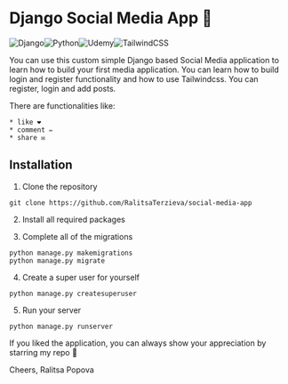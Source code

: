 # Django Social Media App 📱

![Django](https://img.shields.io/badge/django-%23092E20.svg?style=for-the-badge&logo=django&logoColor=white)![Python](https://img.shields.io/badge/python-3670A0?style=for-the-badge&logo=python&logoColor=ffdd54)![Udemy](https://img.shields.io/badge/Udemy-A435F0?style=for-the-badge&logo=Udemy&logoColor=white)![TailwindCSS](https://img.shields.io/badge/tailwindcss-%2338B2AC.svg?style=for-the-badge&logo=tailwind-css&logoColor=white)

You can use this custom simple Django based Social Media application to learn how to build your first media application. You can learn how to build login and register functionality and how to use Tailwindcss. You can register, login and add posts.

There are functionalities like:

    * like ❤️
    * comment ✏️
    * share ✉️


## Installation

1. Clone the repository

```
git clone https://github.com/RalitsaTerzieva/social-media-app
``` 

2. Install all required packages

3. Complete all of the migrations

```
python manage.py makemigrations
python manage.py migrate
```

4. Create a super user for yourself

```
python manage.py createsuperuser
```

5. Run your server

```
python manage.py runserver
```

If you liked the application, you can always show your appreciation by starring my repo 📱

Cheers, Ralitsa Popova

